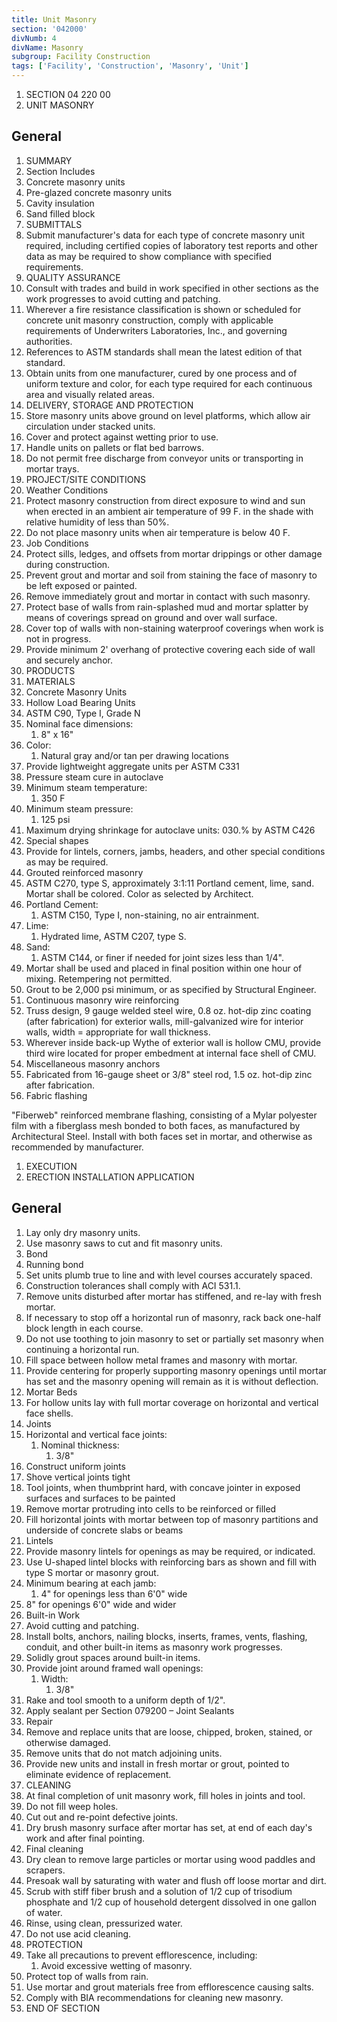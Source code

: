 ```yaml
---
title: Unit Masonry
section: '042000'
divNumb: 4
divName: Masonry
subgroup: Facility Construction
tags: ['Facility', 'Construction', 'Masonry', 'Unit']
---
```


1. SECTION 04 220 00
1. UNIT MASONRY

## General

   1. SUMMARY
   1. Section Includes
   1. Concrete masonry units
   1. Pre-glazed concrete masonry units
   1. Cavity insulation
   1. Sand filled block
   1. SUBMITTALS
   1. Submit manufacturer's data for each type of concrete masonry unit required, including certified copies of laboratory test reports and other data as may be required to show compliance with specified requirements.
   1. QUALITY ASSURANCE
   1. Consult with trades and build in work specified in other sections as the work progresses to avoid cutting and patching.
   1. Wherever a fire resistance classification is shown or scheduled for concrete unit masonry construction, comply with applicable requirements of Underwriters Laboratories, Inc., and governing authorities.
   1. References to ASTM standards shall mean the latest edition of that standard.
   1. Obtain units from one manufacturer, cured by one process and of uniform texture and color, for each type required for each continuous area and visually related areas.
   1. DELIVERY, STORAGE AND PROTECTION
   1. Store masonry units above ground on level platforms, which allow air circulation under stacked units.
   1. Cover and protect against wetting prior to use.
   1. Handle units on pallets or flat bed barrows.
   1. Do not permit free discharge from conveyor units or transporting in mortar trays.
   1. PROJECT/SITE CONDITIONS
   1. Weather Conditions
   1. Protect masonry construction from direct exposure to wind and sun when erected in an ambient air temperature of 99 F. in the shade with relative humidity of less than 50%.
   1. Do not place masonry units when air temperature is below 40 F.
   1. Job Conditions
   1. Protect sills, ledges, and offsets from mortar drippings or other damage during construction.
   1. Prevent grout and mortar and soil from staining the face of masonry to be left exposed or painted.
   1. Remove immediately grout and mortar in contact with such masonry.
   1. Protect base of walls from rain-splashed mud and mortar splatter by means of coverings spread on ground and over wall surface.
   1. Cover top of walls with non-staining waterproof coverings when work is not in progress.
   1. Provide minimum 2' overhang of protective covering each side of wall and securely anchor.
   1. PRODUCTS
   1. MATERIALS
   1. Concrete Masonry Units
   1. Hollow Load Bearing Units
   1. ASTM C90, Type I, Grade N
   1. Nominal face dimensions:
      1. 8" x 16"
   1. Color:
      1. Natural gray and/or tan per drawing locations
   1. Provide lightweight aggregate units per ASTM C331
   1. Pressure steam cure in autoclave
   1. Minimum steam temperature:
      1. 350 F
   1. Minimum steam pressure:
      1. 125 psi
   1. Maximum drying shrinkage for autoclave units:
030.% by ASTM C426
   1. Special shapes
   1. Provide for lintels, corners, jambs, headers, and other special conditions as may be required.
   1. Grouted reinforced masonry
   1. ASTM C270, type S, approximately 3:1:11 Portland cement, lime, sand. Mortar shall be colored. Color as selected by Architect.
   1. Portland Cement:
      1. ASTM C150, Type I, non-staining, no air entrainment.
   1. Lime:
      1. Hydrated lime, ASTM C207, type S.
   1. Sand:
      1. ASTM C144, or finer if needed for joint sizes less than 1/4".
   1. Mortar shall be used and placed in final position within one hour of mixing. Retempering not permitted.
   1. Grout to be 2,000 psi minimum, or as specified by Structural Engineer.
   1. Continuous masonry wire reinforcing
   1. Truss design, 9 gauge welded steel wire, 0.8 oz. hot-dip zinc coating (after fabrication) for exterior walls, mill-galvanized wire for interior walls, width = appropriate for wall thickness.
   1. Wherever inside back-up Wythe of exterior wall is hollow CMU, provide third wire located for proper embedment at internal face shell of CMU.
   1. Miscellaneous masonry anchors
   1. Fabricated from 16-gauge sheet or 3/8" steel rod, 1.5 oz. hot-dip zinc after fabrication.
   1. Fabric flashing

"Fiberweb" reinforced membrane flashing, consisting of a Mylar polyester film with a fiberglass mesh bonded to both faces, as manufactured by Architectural Steel. Install with both faces set in mortar, and otherwise as recommended by manufacturer.
   1. EXECUTION
   1. ERECTION INSTALLATION APPLICATION

## General

   1. Lay only dry masonry units.
   1. Use masonry saws to cut and fit masonry units.
   1. Bond
   1. Running bond
   1. Set units plumb true to line and with level courses accurately spaced.
   1. Construction tolerances shall comply with ACI 531.1.
   1. Remove units disturbed after mortar has stiffened, and re-lay with fresh mortar.
   1. If necessary to stop off a horizontal run of masonry, rack back one-half block length in each course.
   1. Do not use toothing to join masonry to set or partially set masonry when continuing a horizontal run.
   1. Fill space between hollow metal frames and masonry with mortar.
   1. Provide centering for properly supporting masonry openings until mortar has set and the masonry opening will remain as it is without deflection.
   1. Mortar Beds
   1. For hollow units lay with full mortar coverage on horizontal and vertical face shells.
   1. Joints
   1. Horizontal and vertical face joints:
      1. Nominal thickness:
         1. 3/8"
   1. Construct uniform joints
   1. Shove vertical joints tight
   1. Tool joints, when thumbprint hard, with concave jointer in exposed surfaces and surfaces to be painted
   1. Remove mortar protruding into cells to be reinforced or filled
   1. Fill horizontal joints with mortar between top of masonry partitions and underside of concrete slabs or beams
   1. Lintels
   1. Provide masonry lintels for openings as may be required, or indicated.
   1. Use U-shaped lintel blocks with reinforcing bars as shown and fill with type S mortar or masonry grout.
   1. Minimum bearing at each jamb:
      1. 4" for openings less than 6'0" wide
   1. 8" for openings 6'0" wide and wider
   1. Built-in Work
   1. Avoid cutting and patching.
   1. Install bolts, anchors, nailing blocks, inserts, frames, vents, flashing, conduit, and other built-in items as masonry work progresses.
   1. Solidly grout spaces around built-in items.
   1. Provide joint around framed wall openings:
      1. Width:
         1. 3/8"
   1. Rake and tool smooth to a uniform depth of 1/2".
   1. Apply sealant per Section 079200 – Joint Sealants
   1. Repair
   1. Remove and replace units that are loose, chipped, broken, stained, or otherwise damaged.
   1. Remove units that do not match adjoining units.
   1. Provide new units and install in fresh mortar or grout, pointed to eliminate evidence of replacement.
   1. CLEANING
   1. At final completion of unit masonry work, fill holes in joints and tool.
   1. Do not fill weep holes.
   1. Cut out and re-point defective joints.
   1. Dry brush masonry surface after mortar has set, at end of each day's work and after final pointing.
   1. Final cleaning
   1. Dry clean to remove large particles or mortar using wood paddles and scrapers.
   1. Presoak wall by saturating with water and flush off loose mortar and dirt.
   1. Scrub with stiff fiber brush and a solution of 1/2 cup of trisodium phosphate and 1/2 cup of household detergent dissolved in one gallon of water.
   1. Rinse, using clean, pressurized water.
   1. Do not use acid cleaning.
   1. PROTECTION
   1. Take all precautions to prevent efflorescence, including:
      1. Avoid excessive wetting of masonry.
   1. Protect top of walls from rain.
   1. Use mortar and grout materials free from efflorescence causing salts.
   1. Comply with BIA recommendations for cleaning new masonry.
1. END OF SECTION

